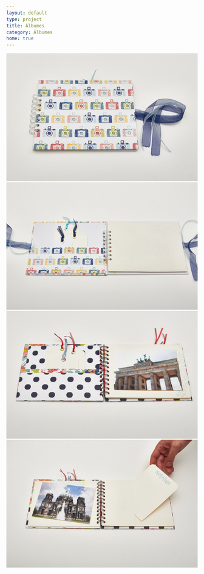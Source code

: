 ```yaml
---
layout: default
type: project
title: Álbumes
category: Álbumes
home: true
---
```


![](01.jpg)
![](02.jpg)
![](03.jpg)
![](04.jpg) 
